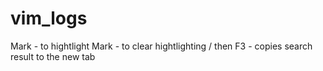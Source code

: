 # vim_logs
Mark <regexp> - to hightlight
Mark - to clear hightlighting
/<regexp> then F3 - copies search result to the new tab
